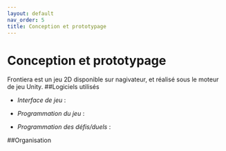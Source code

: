 ```yaml
---
layout: default
nav_order: 5
title: Conception et prototypage
---
```


# Conception et prototypage
Frontiera est un jeu 2D disponible sur nagivateur, et réalisé sous le moteur de jeu Unity.
##Logiciels utilisés 
* *Interface de jeu* :

* *Programmation du jeu* :

* *Programmation des défis/duels* :

##Organisation


